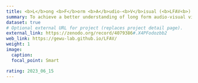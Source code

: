 ```yaml
---
title: <b>L</b>ong <b>F</b>orm <b>A</b>udio-<b>V</b>isual (<b>LFAV<b>) Dataset
summary: To achieve a better understanding of long form audio-visual videos, we propose to focus on the multisensory temporal event localization task, which essentially requires the model to predict the start and end time of each audio and visual event in the video. Concretely, we divide the video into several non-overlapping snippets, then predict the event categories of all snippets. To study the proposed multisensory temporal event localization task, we elaborately build a large-scale Long Form Audio-visual Video (LFAV) dataset with an  an average video length of 210 seconds and a total video length of 302 hours.
dataset: true
# Optional external URL for project (replaces project detail page).
external_link: https://zenodo.org/record/4079386#.X4PFodozbb2
web_link: https://gewu-lab.github.io/LFAV/
weight: 1
image:
  caption: 
  focal_point: Smart

rating: 2023_06_15
---
```

